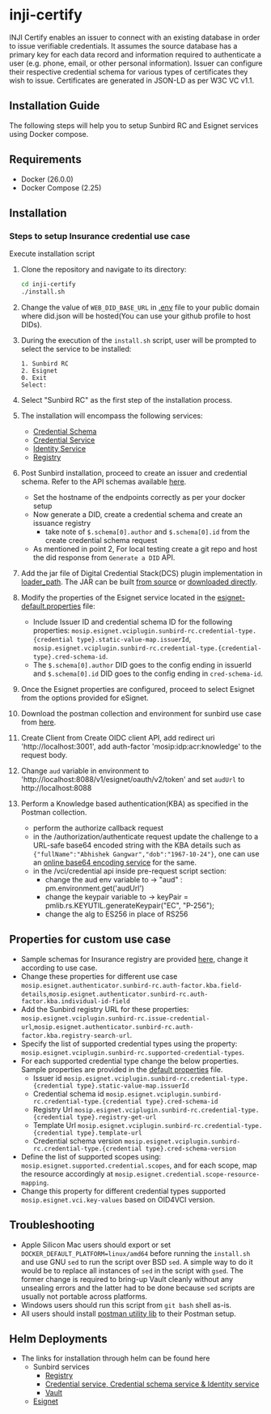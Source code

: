 # inji-certify
INJI Certify enables an issuer to connect with an existing database in order to issue verifiable credentials.
It assumes the source database has a primary key for each data record and information required to authenticate a user (e.g. phone, email, or other personal information).
Issuer can configure their respective credential schema for various types of certificates they wish to issue. Certificates are generated in JSON-LD as per W3C VC v1.1.

## Installation Guide

The following steps will help you to setup Sunbird RC and Esignet services using Docker compose.

## Requirements

* Docker (26.0.0)
* Docker Compose (2.25)

## Installation

### Steps to setup Insurance credential use case

Execute installation script

1. Clone the repository and navigate to its directory:

    ```bash
    cd inji-certify
    ./install.sh
    ```
2. Change the value of `WEB_DID_BASE_URL` in [.env](docker-compose-sunbird/.env) file to your public domain where did.json will be hosted(You can use your github profile to host DIDs).

3. During the execution of the `install.sh` script, user will be prompted to select the service to be installed:

    ```
    1. Sunbird RC
    2. Esignet
    0. Exit
    Select:
    ```

4. Select "Sunbird RC" as the first step of the installation process.

5. The installation will encompass the following services:
   * [Credential Schema](https://github.com/Sunbird-RC/sunbird-rc-core/tree/main/services/credential-schema)
   * [Credential Service](https://github.com/Sunbird-RC/sunbird-rc-core/tree/main/services/credentials-service)
   * [Identity Service](https://github.com/Sunbird-RC/sunbird-rc-core/tree/main/services/identity-service)
   * [Registry](https://github.com/Sunbird-RC/sunbird-rc-core)
6. Post Sunbird installation, proceed to create an issuer and credential schema. Refer to the API schemas available [here](https://github.com/Sunbird-RC/sunbird-rc-core/tree/main/api-documentation).
    * Set the hostname of the endpoints correctly as per your docker setup
    * Now generate a DID, create a credential schema and create an issuance registry
        * take note of `$.schema[0].author`  and  `$.schema[0].id` from the create credential schema request
    * As mentioned in point 2, For local testing create a git repo and host the did response from `Generate a DID` API.
7. Add the jar file of Digital Credential Stack(DCS) plugin implementation in [loader_path](docker-compose-esignet/loader_path). The JAR can be built [from source](https://github.com/mosip/digital-credential-plugins/) or [downloaded directly](https://mvnrepository.com/artifact/io.mosip.esignet.sunbirdrc/sunbird-rc-esignet-integration-impl).
8. Modify the properties of the Esignet service located in the [esignet-default.properties](docker-compose-esignet/config/esignet-default.properties) file:
   - Include Issuer ID and credential schema ID for the following properties: `mosip.esignet.vciplugin.sunbird-rc.credential-type.{credential type}.static-value-map.issuerId`, `mosip.esignet.vciplugin.sunbird-rc.credential-type.{credential-type}.cred-schema-id`.
   - The `$.schema[0].author` DID goes to the config ending in issuerId and `$.schema[0].id` DID goes to the config ending in `cred-schema-id`.
9. Once the Esignet properties are configured, proceed to select Esignet from the options provided for eSignet.
10. Download the postman collection and environment for sunbird use case from [here](https://github.com/mosip/digital-credential-plugins/tree/master/sunbird-rc-esignet-integration-impl/postman-collections).
11. Create Client from Create OIDC client API, add redirect uri 'http://localhost:3001', add auth-factor 'mosip:idp:acr:knowledge' to the request body.
12. Change `aud` variable in environment to 'http://localhost:8088/v1/esignet/oauth/v2/token' and set `audUrl` to http://localhost:8088
13. Perform a Knowledge based authentication(KBA) as specified in the Postman collection.
    * perform the authorize callback request
    * in the /authorization/authenticate request update the challenge to a URL-safe base64 encoded string with the KBA details such as `{"fullName":"Abhishek Gangwar","dob":"1967-10-24"}`, one can use an [online base64 encoding service](https://base64encode.org) for the same.
    * in the /vci/credential api inside pre-request script section:
      * change the aud env variable to  -> "aud" : pm.environment.get('audUrl')
      * change the keypair variable to -> keyPair = pmlib.rs.KEYUTIL.generateKeypair("EC", "P-256");
      * change the alg to ES256 in place of RS256
 

## Properties for custom use case

- Sample schemas for Insurance registry are provided [here](docker-compose-sunbird/schemas), change it according to use case.
- Change these properties for different use case `mosip.esignet.authenticator.sunbird-rc.auth-factor.kba.field-details`,`mosip.esignet.authenticator.sunbird-rc.auth-factor.kba.individual-id-field`
- Add the Sunbird registry URL for these properties: `mosip.esignet.vciplugin.sunbird-rc.issue-credential-url`,`mosip.esignet.authenticator.sunbird-rc.auth-factor.kba.registry-search-url`.
- Specify the list of supported credential types using the property: `mosip.esignet.vciplugin.sunbird-rc.supported-credential-types`.
- For each supported credential type change the below properties. Sample properties are provided in the [default properties](docker-compose-esignet/config/esignet-default.properties) file.
   * Issuer id `mosip.esignet.vciplugin.sunbird-rc.credential-type.{credential type}.static-value-map.issuerId`
   * Credential schema id `mosip.esignet.vciplugin.sunbird-rc.credential-type.{credential type}.cred-schema-id`
   * Registry Url `mosip.esignet.vciplugin.sunbird-rc.credential-type.{credential type}.registry-get-url`
   * Template Url `mosip.esignet.vciplugin.sunbird-rc.credential-type.{credential type}.template-url`
   * Credential schema version `mosip.esignet.vciplugin.sunbird-rc.credential-type.{credential type}.cred-schema-version`
- Define the list of supported scopes using: `mosip.esignet.supported.credential.scopes`, and for each scope, map the resource accordingly at `mosip.esignet.credential.scope-resource-mapping`.
- Change this property for different credential types supported `mosip.esignet.vci.key-values` based on OID4VCI version.

## Troubleshooting

- Apple Silicon Mac users should export or set `DOCKER_DEFAULT_PLATFORM=linux/amd64` before running the `install.sh` and use GNU `sed` to run the script over BSD `sed`. A simple way to do it would be to replace all instances of `sed` in the script with `gsed`. The former change is required to bring-up Vault cleanly without any unsealing errors and the latter had to be done because `sed` scripts are usually not portable across platforms.
- Windows users should run this script from `git bash` shell as-is.
- All users should install [postman utility lib](https://joolfe.github.io/postman-util-lib/) to their Postman setup.


## Helm Deployments

* The links for installation through helm can be found here
   * Sunbird services
      *  [Registry](https://github.com/challabeehyv/sunbird-devops/tree/main/deploy-as-code/helm/demo-mosip-registry)
      *  [Credential service, Credential schema service & Identity service](https://github.com/Sunbird-RC/devops/tree/main/deploy-as-code/helm/v2)
      *  [Vault](https://github.com/challabeehyv/sunbird-devops/blob/main/deploy-as-code/helm/v2/README.md#vault-deployment)
   * [Esignet](https://github.com/mosip/esignet/tree/develop/helm)
